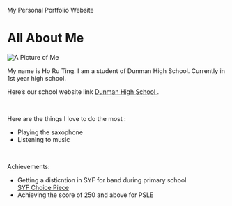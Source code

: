 My Personal Portfolio Website
<!DOCTYPE html>
<html ⚡>
<head>
<link rel="stylesheet" type="text/css" href="style.css">
<title> This is my website </title>
</head>
<body>
<h1> All About Me</h1>
<img src="Me.jpg" alt="A Picture of Me"/>
<p>
My name is Ho Ru Ting. I am a student of Dunman High School. Currently in 1st year high school. </p>
<p>
Here’s our school website link <a href ="www.dhs.sg"> Dunman High School  </a>. </p>
<br>
<p>Here are the things I love to do the most : </p> 
<ul>
<li>Playing the saxophone</li>
<li>Listening to music</li>
</ul>
<br>
  <p>Achievements:</p>
    <ul>
      <li>Getting a disticntion in SYF for band during primary school</li>
      <a href="https://www.youtube.com/watch?v=HPYmrapNgxo"> SYF Choice Piece</a>
      <li>Achieving the score of 250 and above for PSLE</li>
</body>
  <script async src="https://cdn.ampproject.org/v0.js"></script>
<script async custom-element="amp-carousel" src="https://cdn.ampproject.org/v0/amp-carousel-0.1.js"></script>

</html ⚡>
